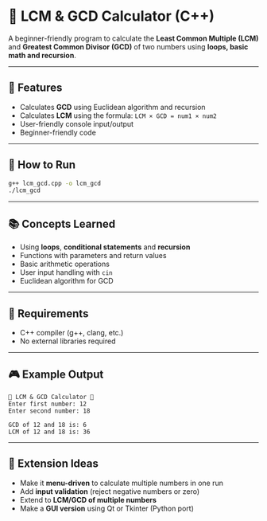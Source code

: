# 🧮 LCM & GCD Calculator (C++)

A beginner-friendly program to calculate the **Least Common Multiple (LCM)** and **Greatest Common Divisor (GCD)** of two numbers using **loops, basic math and recursion**.

---

## 🎯 Features

* Calculates **GCD** using Euclidean algorithm and recursion
* Calculates **LCM** using the formula: `LCM × GCD = num1 × num2`
* User-friendly console input/output
* Beginner-friendly code

---

## 🚀 How to Run

```bash
g++ lcm_gcd.cpp -o lcm_gcd
./lcm_gcd
```

---

## 📚 Concepts Learned

* Using **loops**, **conditional statements** and **recursion**
* Functions with parameters and return values
* Basic arithmetic operations
* User input handling with `cin`
* Euclidean algorithm for GCD

---

## 🔧 Requirements

* C++ compiler (g++, clang, etc.)
* No external libraries required

---

## 🎮 Example Output

```
🧮 LCM & GCD Calculator 🧮
Enter first number: 12
Enter second number: 18

GCD of 12 and 18 is: 6
LCM of 12 and 18 is: 36
```

---

## 🚀 Extension Ideas

* Make it **menu-driven** to calculate multiple numbers in one run
* Add **input validation** (reject negative numbers or zero)
* Extend to **LCM/GCD of multiple numbers**
* Make a **GUI version** using Qt or Tkinter (Python port)